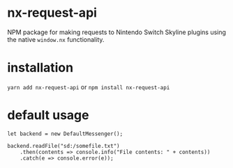 # nx-request-api
NPM package for making requests to Nintendo Switch Skyline plugins using the native `window.nx` functionality.

# installation
`yarn add nx-request-api`
or
`npm install nx-request-api`

# default usage
```
let backend = new DefaultMessenger();

backend.readFile("sd:/somefile.txt")
    .then(contents => console.info("File contents: " + contents))
    .catch(e => console.error(e));
```